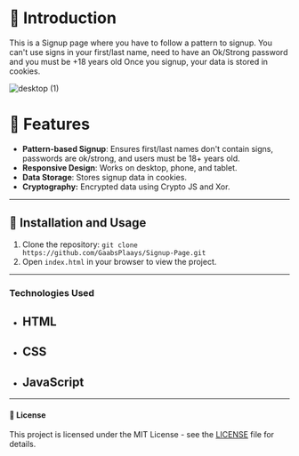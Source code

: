 <h1>📝 Introduction</h1>

This is a Signup page where you have to follow a pattern to signup. You can't use signs in your first/last name, need to have an Ok/Strong password and you must be +18 years old
Once you signup, your data is stored in cookies.

![desktop (1)](https://github.com/user-attachments/assets/164e6f26-b374-4a7c-a7a4-5f739d6d1b8b)

# 📂 Features

- **Pattern-based Signup**: Ensures first/last names don't contain signs, passwords are ok/strong, and users must be 18+ years old.
- **Responsive Design**: Works on desktop, phone, and tablet.
- **Data Storage**: Stores signup data in cookies.
- **Cryptography:** Encrypted data using Crypto JS and Xor.

---

<h2>🔧 Installation and Usage</h3>

1. Clone the repository: `git clone https://github.com/GaabsPlaays/Signup-Page.git`
2. Open `index.html` in your browser to view the project.

---

<h3>Technologies Used</h4>

- ## HTML
- ## CSS
- ## JavaScript

---

<h4>📜 License</h4>

This project is licensed under the MIT License - see the [LICENSE](LICENSE) file for details.

